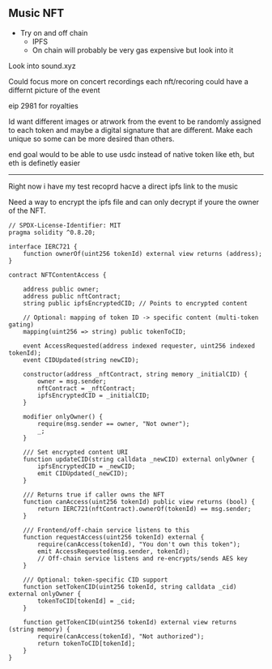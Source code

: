## Music NFT 

- Try on and off chain
    - IPFS
    - On chain will probably be very gas expensive but look into it



Look into sound.xyz



Could focus more on concert recordings 
each nft/recoring could have a differnt picture of the event


eip 2981 for royalties


Id want different images or atrwork from the event to be randomly assigned to each token and maybe a digital signature that are different. Make each unique so some can be more desired than others.


end goal would to be able to use usdc instead of native token like eth, but eth is definetly easier

---



Right now i have my test recoprd hacve a direct ipfs link to the music 

Need a way to encrypt the ipfs file and can only decrypt if youre the owner of the NFT.


```
// SPDX-License-Identifier: MIT
pragma solidity ^0.8.20;

interface IERC721 {
    function ownerOf(uint256 tokenId) external view returns (address);
}

contract NFTContentAccess {

    address public owner;
    address public nftContract;
    string public ipfsEncryptedCID; // Points to encrypted content

    // Optional: mapping of token ID -> specific content (multi-token gating)
    mapping(uint256 => string) public tokenToCID;

    event AccessRequested(address indexed requester, uint256 indexed tokenId);
    event CIDUpdated(string newCID);

    constructor(address _nftContract, string memory _initialCID) {
        owner = msg.sender;
        nftContract = _nftContract;
        ipfsEncryptedCID = _initialCID;
    }

    modifier onlyOwner() {
        require(msg.sender == owner, "Not owner");
        _;
    }

    /// Set encrypted content URI
    function updateCID(string calldata _newCID) external onlyOwner {
        ipfsEncryptedCID = _newCID;
        emit CIDUpdated(_newCID);
    }

    /// Returns true if caller owns the NFT
    function canAccess(uint256 tokenId) public view returns (bool) {
        return IERC721(nftContract).ownerOf(tokenId) == msg.sender;
    }

    /// Frontend/off-chain service listens to this
    function requestAccess(uint256 tokenId) external {
        require(canAccess(tokenId), "You don't own this token");
        emit AccessRequested(msg.sender, tokenId);
        // Off-chain service listens and re-encrypts/sends AES key
    }

    /// Optional: token-specific CID support
    function setTokenCID(uint256 tokenId, string calldata _cid) external onlyOwner {
        tokenToCID[tokenId] = _cid;
    }

    function getTokenCID(uint256 tokenId) external view returns (string memory) {
        require(canAccess(tokenId), "Not authorized");
        return tokenToCID[tokenId];
    }
}
```
